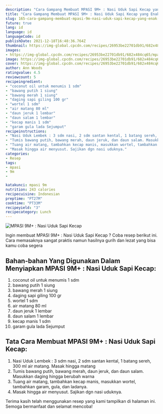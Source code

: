 ```yaml
---
description: "Cara Gampang Membuat MPASI 9M+ : Nasi Uduk Sapi Kecap yang Enak Banget"
title: "Cara Gampang Membuat MPASI 9M+ : Nasi Uduk Sapi Kecap yang Enak Banget"
slug: 165-cara-gampang-membuat-mpasi-9m-nasi-uduk-sapi-kecap-yang-enak-banget
future: true
lang: id
language: id
languageCode: id
publishDate: 2021-12-18T16:48:36.764Z 
thumbnail: https://img-global.cpcdn.com/recipes/26953be22701db91/682x484cq65/mpasi-9m-nasi-uduk-sapi-kecap-foto-resep-utama.png
images:
- https://img-global.cpcdn.com/recipes/26953be22701db91/682x484cq65/mpasi-9m-nasi-uduk-sapi-kecap-foto-resep-utama.png
image: https://img-global.cpcdn.com/recipes/26953be22701db91/682x484cq65/mpasi-9m-nasi-uduk-sapi-kecap-foto-resep-utama.png
cover: https://img-global.cpcdn.com/recipes/26953be22701db91/682x484cq65/mpasi-9m-nasi-uduk-sapi-kecap-foto-resep-utama.png
author: Ann Woods
ratingvalue: 4.5
reviewcount: 5
recipeingredient:
- "coconut oil untuk menumis 1 sdm"
- "bawang putih 1 siung"
- "bawang merah 1 siung"
- "daging sapi giling 100 gr"
- "wortel 1 sdm"
- "air matang 80 ml"
- "daun jeruk 1 lembar"
- "daun salam 1 lembar"
- "kecap manis 1 sdm"
- "garam gula lada Sejumput"
recipeinstructions:
- "Nasi Uduk Lembek : 3 sdm nasi, 2 sdm santan kental, 1 batang sereh, 300 ml air matang. Masak hingga matang"
- "Tumis bawang putih, bawang merah, daun jeruk, dan daun salam. Masukkan daging hingga berubah warna"
- "Tuang air matang, tambahkan kecap manis, masukkan wortel, tambahkan garam, gula, dan ladanya."
- "Masak hingga air menyusut. Sajikan dgn nasi uduknya."
categories:
- Resep
tags:
- mpasi
- 9m
- 

katakunci: mpasi 9m  
nutrition: 243 calories
recipecuisine: Indonesian
preptime: "PT27M"
cooktime: "PT33M"
recipeyield: "3"
recipecategory: Lunch
---
```



![MPASI 9M+ : Nasi Uduk Sapi Kecap](https://img-global.cpcdn.com/recipes/26953be22701db91/682x484cq65/mpasi-9m-nasi-uduk-sapi-kecap-foto-resep-utama.png)

Ingin membuat MPASI 9M+ : Nasi Uduk Sapi Kecap ? Coba resep berikut ini. Cara memasaknya sangat praktis namun hasilnya gurih dan lezat yang bisa kamu coba segera

<!--inarticleads1-->

## Bahan-bahan Yang Digunakan Dalam Menyiapkan MPASI 9M+ : Nasi Uduk Sapi Kecap:

1. coconut oil untuk menumis 1 sdm
1. bawang putih 1 siung
1. bawang merah 1 siung
1. daging sapi giling 100 gr
1. wortel 1 sdm
1. air matang 80 ml
1. daun jeruk 1 lembar
1. daun salam 1 lembar
1. kecap manis 1 sdm
1. garam gula lada Sejumput



<!--inarticleads2-->

## Tata Cara Membuat MPASI 9M+ : Nasi Uduk Sapi Kecap:

1. Nasi Uduk Lembek : 3 sdm nasi, 2 sdm santan kental, 1 batang sereh, 300 ml air matang. Masak hingga matang
1. Tumis bawang putih, bawang merah, daun jeruk, dan daun salam. Masukkan daging hingga berubah warna
1. Tuang air matang, tambahkan kecap manis, masukkan wortel, tambahkan garam, gula, dan ladanya.
1. Masak hingga air menyusut. Sajikan dgn nasi uduknya.




Terima kasih telah menggunakan resep yang kami tampilkan di halaman ini. Semoga bermanfaat dan selamat mencoba!
